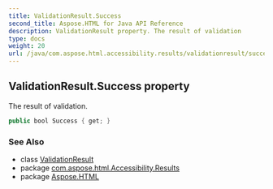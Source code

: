 ```yaml
---
title: ValidationResult.Success
second_title: Aspose.HTML for Java API Reference
description: ValidationResult property. The result of validation
type: docs
weight: 20
url: /java/com.aspose.html.accessibility.results/validationresult/success/
---
```

## ValidationResult.Success property

The result of validation.

```java
public bool Success { get; }
```

### See Also

* class [ValidationResult](../)
* package [com.aspose.html.Accessibility.Results](../../../com.aspose.html.accessibility.results/)
* package [Aspose.HTML](../../../)
